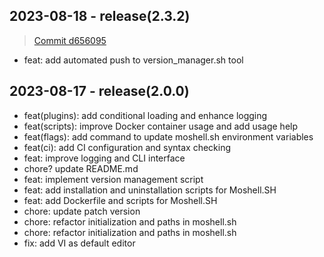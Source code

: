 ## 2023-08-18 - release(2.3.2)

> [Commit d656095](https://github.com/andersonbosa/moshell.sh/commit/d656095)

- feat: add automated push to version_manager.sh tool

## 2023-08-17 - release(2.0.0)
- feat(plugins): add conditional loading and enhance logging
- feat(scripts): improve Docker container usage and add usage help
- feat(flags): add command to update moshell.sh environment variables
- feat(ci): add CI configuration and syntax checking
- feat: improve logging and CLI interface
- chore? update README.md
- feat: implement version management script
- feat: add installation and uninstallation scripts for Moshell.SH
- feat: add Dockerfile and scripts for Moshell.SH
- chore: update patch version
- chore: refactor initialization and paths in moshell.sh
- chore: refactor initialization and paths in moshell.sh
- fix: add VI as default editor
